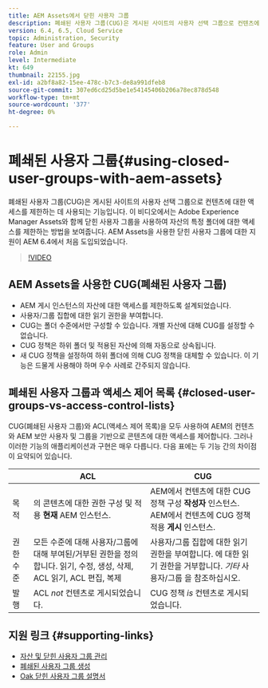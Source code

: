 ```yaml
---
title: AEM Assets에서 닫힌 사용자 그룹
description: 폐쇄된 사용자 그룹(CUG)은 게시된 사이트의 사용자 선택 그룹으로 컨텐츠에 대한 액세스를 제한하는 데 사용되는 기능입니다. 이 비디오에서는 Adobe Experience Manager Assets와 함께 닫힌 사용자 그룹을 사용하여 자산의 특정 폴더에 대한 액세스를 제한하는 방법을 보여줍니다.
version: 6.4, 6.5, Cloud Service
topic: Administration, Security
feature: User and Groups
role: Admin
level: Intermediate
kt: 649
thumbnail: 22155.jpg
exl-id: a2bf8a82-15ee-478c-b7c3-de8a991dfeb8
source-git-commit: 307ed6cd25d5be1e54145406b206a78ec878d548
workflow-type: tm+mt
source-wordcount: '377'
ht-degree: 0%

---
```


# 폐쇄된 사용자 그룹{#using-closed-user-groups-with-aem-assets}

폐쇄된 사용자 그룹(CUG)은 게시된 사이트의 사용자 선택 그룹으로 컨텐츠에 대한 액세스를 제한하는 데 사용되는 기능입니다. 이 비디오에서는 Adobe Experience Manager Assets와 함께 닫힌 사용자 그룹을 사용하여 자산의 특정 폴더에 대한 액세스를 제한하는 방법을 보여줍니다. AEM Assets을 사용한 닫힌 사용자 그룹에 대한 지원이 AEM 6.4에서 처음 도입되었습니다.

>[!VIDEO](https://video.tv.adobe.com/v/22155?quality=12&learn=on)

## AEM Assets을 사용한 CUG(폐쇄된 사용자 그룹)

* AEM 게시 인스턴스의 자산에 대한 액세스를 제한하도록 설계되었습니다.
* 사용자/그룹 집합에 대한 읽기 권한을 부여합니다.
* CUG는 폴더 수준에서만 구성할 수 있습니다. 개별 자산에 대해 CUG를 설정할 수 없습니다.
* CUG 정책은 하위 폴더 및 적용된 자산에 의해 자동으로 상속됩니다.
* 새 CUG 정책을 설정하여 하위 폴더에 의해 CUG 정책을 대체할 수 있습니다. 이 기능은 드물게 사용해야 하며 우수 사례로 간주되지 않습니다.

## 폐쇄된 사용자 그룹과 액세스 제어 목록 {#closed-user-groups-vs-access-control-lists}

CUG(폐쇄된 사용자 그룹)와 ACL(액세스 제어 목록)을 모두 사용하여 AEM의 컨텐츠와 AEM 보안 사용자 및 그룹을 기반으로 콘텐츠에 대한 액세스를 제어합니다. 그러나 이러한 기능의 애플리케이션과 구현은 매우 다릅니다. 다음 표에는 두 기능 간의 차이점이 요약되어 있습니다.

|  | ACL | CUG |
| ----------------- | -------------------------------------------------------------------------------------------------------------------------------- | ----------------------------------------------------------------------------------------------------------------------------- |
| 목적 | 의 콘텐츠에 대한 권한 구성 및 적용 **현재** AEM 인스턴스. | AEM에서 컨텐츠에 대한 CUG 정책 구성 **작성자** 인스턴스. AEM에서 컨텐츠에 CUG 정책 적용 **게시** 인스턴스. |
| 권한 수준 | 모든 수준에 대해 사용자/그룹에 대해 부여된/거부된 권한을 정의합니다. 읽기, 수정, 생성, 삭제, ACL 읽기, ACL 편집, 복제 | 사용자/그룹 집합에 대한 읽기 권한을 부여합니다. 에 대한 읽기 권한을 거부합니다. *기타* 사용자/그룹 을 참조하십시오. |
| 발행 | ACL *not* 컨텐츠로 게시되었습니다. | CUG 정책 *is* 컨텐츠로 게시되었습니다. |

## 지원 링크 {#supporting-links}

* [자산 및 닫힌 사용자 그룹 관리](https://experienceleague.adobe.com/docs/experience-manager-65/assets/managing/manage-assets.html?lang=en#closed-user-group)
* [폐쇄된 사용자 그룹 생성](https://experienceleague.adobe.com/docs/experience-manager-65/administering/security/cug.html)
* [Oak 닫힌 사용자 그룹 설명서](https://jackrabbit.apache.org/oak/docs/security/authorization/cug.html)
